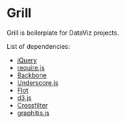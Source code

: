 Grill
=====
Grill is boilerplate for DataViz projects.

List of dependencies:

* [jQuery][jquery]
* [require.js][require]
* [Backbone][backbone]
* [Underscore.js][underscore]
* [Flot][flot]
* [d3.js][d3]
* [Crossfilter][crossfilter]
* [graphitis.js][graphitis]

[jquery]: http://jquery.com
[require]: http://requirejs.org
[backbone]: http://backbonejs.org
[underscore]: http://underscorejs.org
[flot]: http://www.flotcharts.org
[d3]: http://d3js.org
[crossfilter]: http://square.github.com/crossfilter
[graphitis]: https://stash.awbdev.org/projects/DAT/repos/graphitis-js/browse

